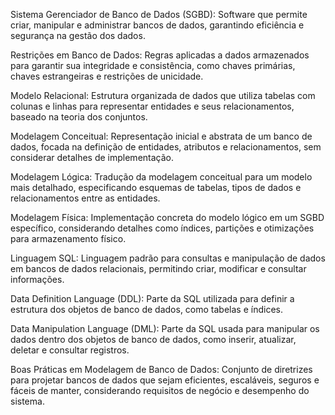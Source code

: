 Sistema Gerenciador de Banco de Dados (SGBD): Software que permite criar, manipular e administrar bancos de dados, garantindo eficiência e segurança na gestão dos dados.

Restrições em Banco de Dados: Regras aplicadas a dados armazenados para garantir sua integridade e consistência, como chaves primárias, chaves estrangeiras e restrições de unicidade.

Modelo Relacional: Estrutura organizada de dados que utiliza tabelas com colunas e linhas para representar entidades e seus relacionamentos, baseado na teoria dos conjuntos.

Modelagem Conceitual: Representação inicial e abstrata de um banco de dados, focada na definição de entidades, atributos e relacionamentos, sem considerar detalhes de implementação.

Modelagem Lógica: Tradução da modelagem conceitual para um modelo mais detalhado, especificando esquemas de tabelas, tipos de dados e relacionamentos entre as entidades.

Modelagem Física: Implementação concreta do modelo lógico em um SGBD específico, considerando detalhes como índices, partições e otimizações para armazenamento físico.

Linguagem SQL: Linguagem padrão para consultas e manipulação de dados em bancos de dados relacionais, permitindo criar, modificar e consultar informações.

Data Definition Language (DDL): Parte da SQL utilizada para definir a estrutura dos objetos de banco de dados, como tabelas e índices.

Data Manipulation Language (DML): Parte da SQL usada para manipular os dados dentro dos objetos de banco de dados, como inserir, atualizar, deletar e consultar registros.

Boas Práticas em Modelagem de Banco de Dados: Conjunto de diretrizes para projetar bancos de dados que sejam eficientes, escaláveis, seguros e fáceis de manter, considerando requisitos de negócio e desempenho do sistema.

